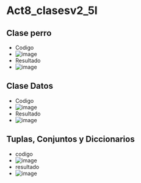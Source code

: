 # Act8_clasesv2_5I

## Clase perro
- Codigo
- ![image](https://github.com/user-attachments/assets/7f69b356-1aab-49f3-b4a6-c85652c52bb2)
- Resultado
- ![image](https://github.com/user-attachments/assets/1158e925-f13e-442b-ac7b-3015bc0f76cc)
## Clase Datos
- Codigo
- ![image](https://github.com/user-attachments/assets/afc5e3e9-9e31-4e3f-9cfe-35e885da6e62)
- Resultado
- ![image](https://github.com/user-attachments/assets/2b8f181f-ed5a-438a-8b8f-e05202165cac)
## Tuplas, Conjuntos y Diccionarios
- codigo
- ![image](https://github.com/user-attachments/assets/bf371eb0-79f8-4470-a962-a6d0b02feedc)
- resultado
- ![image](https://github.com/user-attachments/assets/0545cc52-151d-4263-b384-a9c2bcc72017)

